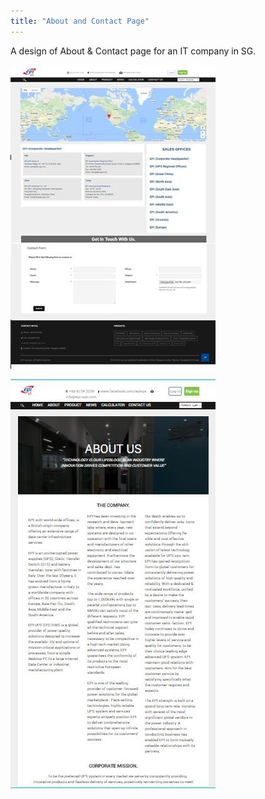 ```yaml
---
title: "About and Contact Page"
---
```

A design of About & Contact page for an IT company in SG.

![About page design for a client before](assets/img/work/proj-5/aboutpage.jpg)

![And This is the Contact Page of it](assets/img/work/proj-5/contactpage.jpg)